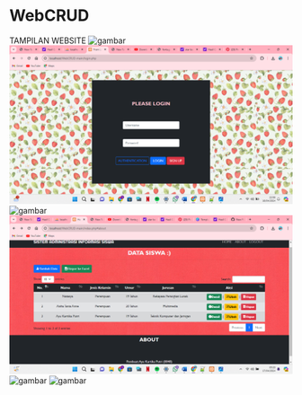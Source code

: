 # WebCRUD

TAMPILAN WEBSITE
![gambar](https://user-images.githubusercontent.com/100106630/162618264-44bcdab9-7a52-4587-84d4-e4f3c4f0930a.png)
![alt text](https://github.com/AyuKartikaaPutri/PengkodeanDanPemrograman-Sistem-Administrasi-Informasi-Siswa/blob/main/img/Screenshot%20(192).png?raw=true)
![gambar](https://user-images.githubusercontent.com/100106630/162618268-0a9a58a8-3ebf-40ed-ab61-367999d0e839.png)
![alt text](https://github.com/AyuKartikaaPutri/PengkodeanDanPemrograman-Sistem-Administrasi-Informasi-Siswa/blob/main/img/Screenshot%20(201).png?raw=true)
![gambar](https://user-images.githubusercontent.com/100106630/162618296-f795d63d-b945-444d-87ee-e419efb3a075.png)
![gambar](https://user-images.githubusercontent.com/100106630/162618348-9e8a5b09-c24c-4a51-83e5-567c1e829c94.png)
